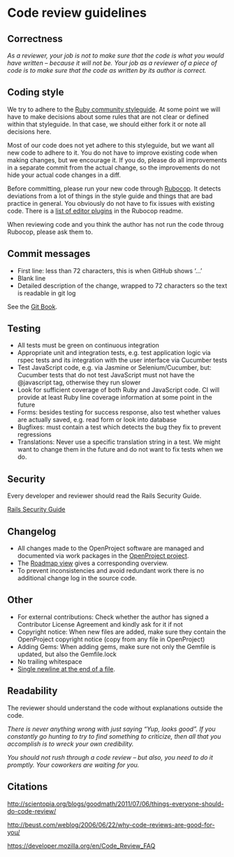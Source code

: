 # Code review guidelines

## Correctness

*As a reviewer, your job is not to make sure that the code is what you would have written – because it will not be. Your job as a reviewer of a piece of code is to make sure that the code as written by its author is correct.*

## Coding style

We try to adhere to the [Ruby community styleguide](https://github.com/bbatsov/ruby-style-guide). At some point we will have to make decisions about some rules that are not clear or defined within that styleguide. In that case, we should either fork it or note all decisions here.

Most of our code does not yet adhere to this styleguide, but we want all new code to adhere to it. You do not have to improve existing code when making changes, but we encourage it. If you do, please do all improvements in a separate commit from the actual change, so the improvements do not hide your actual code changes in a diff.

Before committing, please run your new code through [Rubocop](https://github.com/bbatsov/rubocop). It detects deviations from a lot of things in the style guide and things that are bad practice in general. You obviously do not have to fix issues with existing code. There is a [list of editor plugins](https://github.com/bbatsov/rubocop#editor-integration) in the Rubocop readme.

When reviewing code and you think the author has not run the code throug Rubocop, please ask them to.

## Commit messages

- First line: less than 72 characters, this is when GitHub shows ‘…’
- Blank line
- Detailed description of the change, wrapped to 72 characters so the text is readable in git log

See the [Git Book](http://git-scm.com/book/en/Distributed-Git-Contributing-to-a-Project#Commit-Guidelines).

## Testing

- All tests must be green on continuous integration
- Appropriate unit and integration tests, e.g. test application logic via rspec tests and its integration with the user interface via Cucumber tests
- Test JavaScript code, e.g. via Jasmine or Selenium/Cucumber, but: Cucumber tests that do not test JavaScript must not have the @javascript tag, otherwise they run slower
- Look for sufficient coverage of both Ruby and JavaScript code. CI will provide at least Ruby line coverage information at some point in the future
- Forms: besides testing for success response, also test whether values are actually saved, e.g. read form or look into database
- Bugfixes: must contain a test which detects the bug they fix to prevent regressions
- Translations: Never use a specific translation string in a test. We might want to change them in the future and do not want to fix tests when we do.

## Security

Every developer and reviewer should read the Rails Security Guide.

[Rails Security Guide](http://guides.rubyonrails.org/security.html)

## Changelog

- All changes made to the OpenProject software are managed and documented via work packages in the [OpenProject project](https://community.openproject.org/projects/openproject/).
- The [Roadmap view](https://www.openproject.org/projects/openproject/roadmap) gives a corresponding overview.
- To prevent inconsistencies and avoid redundant work there is no additional change log in the source code.

## Other

- For external contributions: Check whether the author has signed a Contributor License Agreement and kindly ask for it if not
- Copyright notice: When new files are added, make sure they contain the OpenProject copyright notice (copy from any file in OpenProject)
- Adding Gems: When adding gems, make sure not only the Gemfile is updated, but also the Gemfile.lock
- No trailing whitespace
- [Single newline at the end of a file](http://stackoverflow.com/questions/729692/why-should-files-end-with-a-newline).

## Readability

The reviewer should understand the code without explanations outside the code.

*There is never anything wrong with just saying “Yup, looks good”. If you constantly go hunting to try to find something to criticize, then all that you accomplish is to wreck your own credibility.*

*You should not rush through a code review – but also, you need to do it promptly. Your coworkers are waiting for you.*

## Citations

http://scientopia.org/blogs/goodmath/2011/07/06/things-everyone-should-do-code-review/

http://beust.com/weblog/2006/06/22/why-code-reviews-are-good-for-you/

https://developer.mozilla.org/en/Code_Review_FAQ
